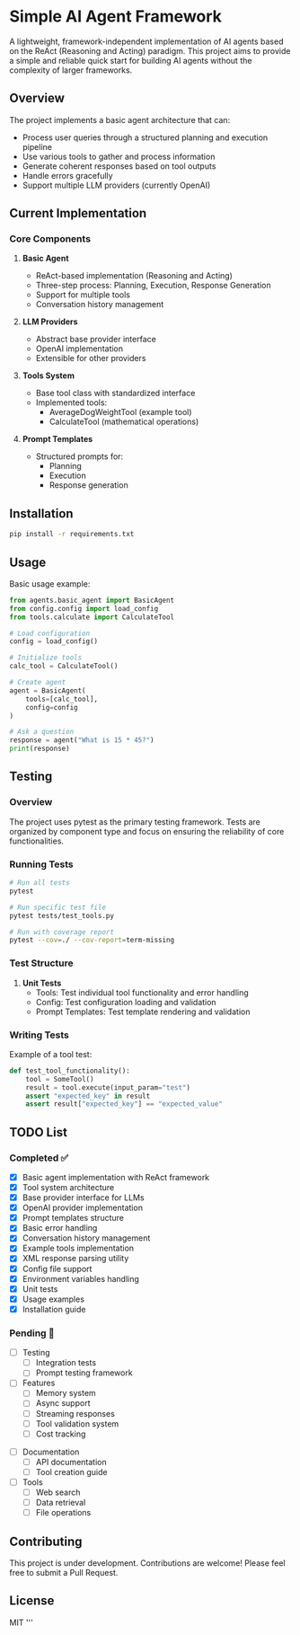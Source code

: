 # Simple AI Agent Framework

A lightweight, framework-independent implementation of AI agents based on the ReAct (Reasoning and Acting) paradigm. This project aims to provide a simple and reliable quick start for building AI agents without the complexity of larger frameworks.

## Overview

The project implements a basic agent architecture that can:
- Process user queries through a structured planning and execution pipeline
- Use various tools to gather and process information
- Generate coherent responses based on tool outputs
- Handle errors gracefully
- Support multiple LLM providers (currently OpenAI)

## Current Implementation

### Core Components

1. **Basic Agent**
   - ReAct-based implementation (Reasoning and Acting)
   - Three-step process: Planning, Execution, Response Generation
   - Support for multiple tools
   - Conversation history management

2. **LLM Providers**
   - Abstract base provider interface
   - OpenAI implementation
   - Extensible for other providers

3. **Tools System**
   - Base tool class with standardized interface
   - Implemented tools:
     - AverageDogWeightTool (example tool)
     - CalculateTool (mathematical operations)

4. **Prompt Templates**
   - Structured prompts for:
     - Planning
     - Execution
     - Response generation

## Installation

```bash
pip install -r requirements.txt
```

## Usage

Basic usage example:

```python
from agents.basic_agent import BasicAgent
from config.config import load_config
from tools.calculate import CalculateTool

# Load configuration
config = load_config()

# Initialize tools
calc_tool = CalculateTool()

# Create agent
agent = BasicAgent(
    tools=[calc_tool],
    config=config
)

# Ask a question
response = agent("What is 15 * 45?")
print(response)
```

## Testing

### Overview
The project uses pytest as the primary testing framework. Tests are organized by component type and focus on ensuring the reliability of core functionalities.

### Running Tests
```bash
# Run all tests
pytest

# Run specific test file
pytest tests/test_tools.py

# Run with coverage report
pytest --cov=./ --cov-report=term-missing
```

### Test Structure

1. **Unit Tests**
   - Tools: Test individual tool functionality and error handling
   <!-- - Providers: Test LLM provider implementations -->
   - Config: Test configuration loading and validation
   - Prompt Templates: Test template rendering and validation
   <!-- - Utils: Test helper functions and utilities -->


### Writing Tests

Example of a tool test:
```python
def test_tool_functionality():
    tool = SomeTool()
    result = tool.execute(input_param="test")
    assert "expected_key" in result
    assert result["expected_key"] == "expected_value"
```

## TODO List

### Completed ✅
- [x] Basic agent implementation with ReAct framework
- [x] Tool system architecture
- [x] Base provider interface for LLMs
- [x] OpenAI provider implementation
- [x] Prompt templates structure
- [x] Basic error handling
- [x] Conversation history management
- [x] Example tools implementation
- [x] XML response parsing utility
- [x] Config file support
- [x] Environment variables handling
- [x] Unit tests
- [x] Usage examples
- [x] Installation guide

### Pending 🚀
- [ ] Testing
  - [ ] Integration tests
  - [ ] Prompt testing framework
- [ ] Features
  - [ ] Memory system
  - [ ] Async support
  - [ ] Streaming responses
  - [ ] Tool validation system
  - [ ] Cost tracking
<!-- - [ ] Monitoring
  - [ ] Performance metrics
  - [ ] Usage statistics
  - [ ] Error tracking -->
- [ ] Documentation
  - [ ] API documentation
  - [ ] Tool creation guide
- [ ] Tools
  - [ ] Web search
  - [ ] Data retrieval
  - [ ] File operations

## Contributing

This project is under development. Contributions are welcome! Please feel free to submit a Pull Request.

## License

MIT
'''
